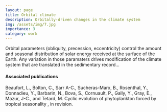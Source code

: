 ```yaml
---
layout: page
title: Orbital climate
description: Orbitally-driven changes in the climate system
img: /assets/img/7.jpg
importance: 3
category: work
---
```


Orbital parameters (obliquity, precession, eccentricity) control the amount and seasonal distribution of solar energy received at the surface of the Earth. Any variation in those paramaters drives modification of the climate system that are translated in the sedimentary record... 


#### Associated publications 

Beaufort, L., Bolton, C., Sarr A-C., Sucheras-Marx, B., Rosenthal, Y., Donnadieu, Y., Barbarin, N., Bova, S., Cornuault, P., Gally, Y., Gray, E., Mazur, J-C., and Tetard, M. Cyclic evolution of phytoplankton forced by tropical seasonality , in revision.

